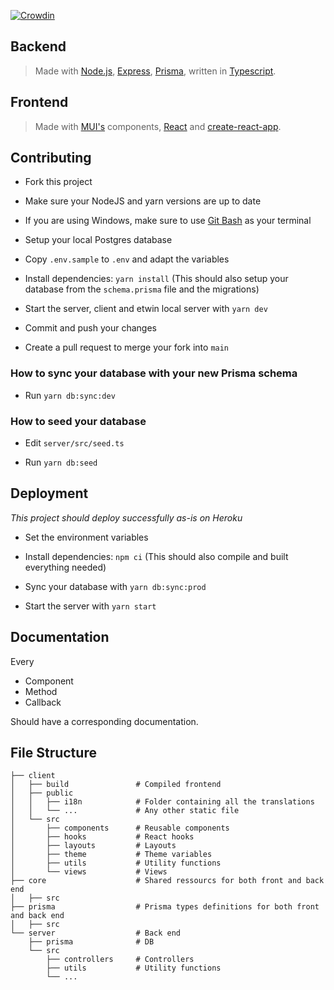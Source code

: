 [![Crowdin](https://badges.crowdin.net/labrute/localized.svg)](https://crowdin.com/project/labrute)

## Backend

> Made with [Node.js](https://nodejs.org/en/), [Express](https://expressjs.com/), [Prisma](https://www.prisma.io/), written in [Typescript](https://www.typescriptlang.org/).

## Frontend

> Made with [MUI's](https://mui.com/) components, [React](https://reactjs.org/) and [create-react-app](https://facebook.github.io/create-react-app/).

## Contributing

- Fork this project

- Make sure your NodeJS and yarn versions are up to date

- If you are using Windows, make sure to use [Git Bash](https://gitforwindows.org/) as your terminal

- Setup your local Postgres database

- Copy `.env.sample` to `.env` and adapt the variables

- Install dependencies: `yarn install` (This should also setup your database from the `schema.prisma` file and the migrations)

- Start the server, client and etwin local server with `yarn dev`

- Commit and push your changes

- Create a pull request to merge your fork into `main`

### How to sync your database with your new Prisma schema

- Run `yarn db:sync:dev`

### How to seed your database

- Edit `server/src/seed.ts`

- Run `yarn db:seed`

## Deployment

*This project should deploy successfully as-is on Heroku*

- Set the environment variables

- Install dependencies: `npm ci` (This should also compile and built everything needed)

- Sync your database with `yarn db:sync:prod`

- Start the server with `yarn start`

## Documentation

Every

- Component
- Method
- Callback

Should have a corresponding documentation.


## File Structure

```
├── client
│	├── build    			# Compiled frontend
│	├── public
│	│	├── i18n			# Folder containing all the translations
│	│	└── ...      		# Any other static file
│	└── src
│		├── components 		# Reusable components
│		├── hooks     		# React hooks
│		├── layouts    		# Layouts
│		├── theme     		# Theme variables
│		├── utils       	# Utility functions
│		└── views       	# Views
├── core 					# Shared ressourcs for both front and back end
│   ├── src              
├── prisma 					# Prisma types definitions for both front and back end
│   ├── src              
└── server 					# Back end
    ├── prisma              # DB
	└── src
	    ├── controllers     # Controllers
 	  	├── utils       	# Utility functions
	    └── ...
```
